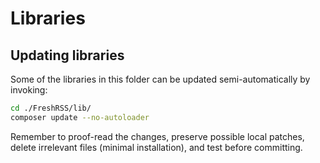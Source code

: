 # Libraries

## Updating libraries

Some of the libraries in this folder can be updated semi-automatically by invoking:

```sh
cd ./FreshRSS/lib/
composer update --no-autoloader
```

Remember to proof-read the changes, preserve possible local patches, delete irrelevant files (minimal installation), and test before committing.
